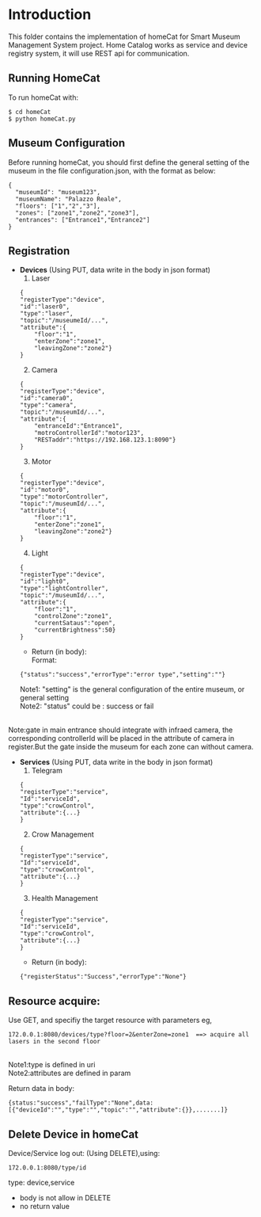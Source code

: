 # Introduction
This folder contains the implementation of homeCat for Smart Museum Management System project. Home Catalog works as service and device registry system, it will use REST api for communication.

## Running HomeCat
To run homeCat with:
```
$ cd homeCat
$ python homeCat.py
```

## Museum Configuration
Before running homeCat, you should first define the general setting of the museum in the file configuration.json, with the format as below:
```
{
  "museumId": "museum123",
  "museumName": "Palazzo Reale",
  "floors": ["1","2","3"],
  "zones": ["zone1","zone2","zone3"],
  "entrances": ["Entrance1","Entrance2"]
}
```

## Registration
* **Devices** (Using PUT, data write in the body in json format)
    1. Laser
    ```
    {
    "registerType":"device",
    "id":"laser0",
    "type":"laser",
    "topic":"/museumeId/...",
    "attribute":{
        "floor":"1",
        "enterZone":"zone1",
        "leavingZone":"zone2"}
    }
    ```
    2. Camera
    ```
    {
    "registerType":"device",
    "id":"camera0",
    "type":"camera",
    "topic":"/museumId/...",
    "attribute":{
        "entranceId":"Entrance1",
        "motroControllerId":"motor123",
        "RESTaddr":"https://192.168.123.1:8090"}
    }
    ```
    3. Motor
    ```
    {
    "registerType":"device",
    "id":"motor0",
    "type":"motorController",
    "topic":"/museumId/...",
    "attribute":{
        "floor":"1",
        "enterZone":"zone1",
        "leavingZone":"zone2"}
    }
    ```
    4. Light
    ```
    {
    "registerType":"device",
    "id":"light0",
    "type":"lightController",
    "topic":"/museumId/...",
    "attribute":{
        "floor":"1",
        "controlZone":"zone1",
        "currentSataus":"open",
        "currentBrightness":50}
    }
    ```
    * Return (in body):
	<br>Format: 
	```
    {"status":"success","errorType":"error type","setting":""}
    ```
	Note1:  "setting" is the general configuration of the entire museum, or general setting
    <br>Note2:  "status" could be : success or fail

<br>Note:gate in main entrance should integrate with infraed camera, the corresponding controllerId will be placed in the attribute of camera in register.But the gate inside the museum for each zone can without camera.

* **Services** (Using PUT, data write in the body in json format)
	1. Telegram
	```
	{
    "registerType":"service",
    "Id":"serviceId",
    "type":"crowControl",
    "attribute":{...}
    }
    ```
    2. Crow Management
    ```
	{
    "registerType":"service",
    "Id":"serviceId",
    "type":"crowControl",
    "attribute":{...}
    }
    ```
    3. Health Management
    ```
    {
    "registerType":"service",
    "Id":"serviceId",
    "type":"crowControl",
    "attribute":{...}
    }
    ```
    * Return (in body):
	```
	{"registerStatus":"Success","errorType":"None"}
    ```
	

## Resource acquire:
Use GET, and specifiy the target resource with parameters
eg,
```
172.0.0.1:8080/devices/type?floor=2&enterZone=zone1  ==> acquire all lasers in the second floor
```
<br>Note1:type is defined in uri
<br>Note2:attributes are defined in param

Return data in body:
```
{status:"success","failType":"None",data:[{"deviceId":"","type":"","topic":"","attribute":{}},.......]}
```

## Delete Device in homeCat
Device/Service log out: (Using DELETE),using:	
```
172.0.0.1:8080/type/id
```    
type: device,service
* body is not allow in DELETE
* no return value
